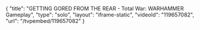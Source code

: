 {
    "title": "GETTING GORED FROM THE REAR - Total War: WARHAMMER Gameplay",
    "type": "solo",
    "layout": "iframe-static",
    "videoId": "119657082",
    "url": "\/tvpembed\/119657082"
}